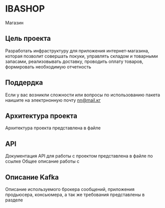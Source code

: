 # IBASHOP
Магазин 
## Цель проекта
Разработать инфраструктуру для приложения интернет-магазина, которая позволит совершать покуки, управлять складом и товарными запасами, реализовывать доставку, проводить оплату товаров, формировать необходимую отчетность

## Поддердка
Если у вас возникли сложности или вопросы по использованию пакета наишите на электрнонную почту nn@mail.кг

## Архитектура проекта
Архитектура проекта представлена в файле

## API
Документация API для работы с проектом представлена в файле
по ссылке
Общее описание работы с 

## Описание Kafka
Описание используемого брокера сообщений, приложения продьюсера, консьюмера, а так же требования представлены в разделе 
